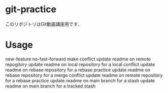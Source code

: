# git-practice
このリポジトリはGit動画講座用です．

# Usage
new-feature
no-fast-forward
make conflict
update readme on remote repogitory
update readme on local repository for a local conflict
update readme on rebase repository for a rebase practice
update readme on rebase repository for a merge conflict
update readme on remote repository for a rebase practice
update readme on main branch for a stash
update readme on main branch for a tracked stash